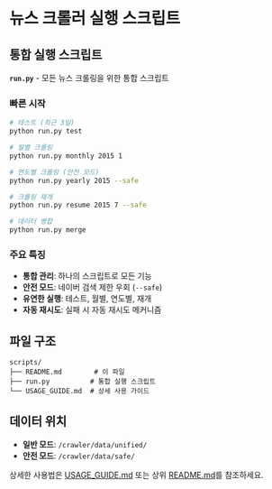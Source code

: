 # 뉴스 크롤러 실행 스크립트

## 통합 실행 스크립트

**`run.py`** - 모든 뉴스 크롤링을 위한 통합 스크립트

### 빠른 시작

```bash
# 테스트 (최근 3일)
python run.py test

# 월별 크롤링
python run.py monthly 2015 1

# 연도별 크롤링 (안전 모드)
python run.py yearly 2015 --safe

# 크롤링 재개
python run.py resume 2015 7 --safe

# 데이터 병합
python run.py merge
```

### 주요 특징
- **통합 관리**: 하나의 스크립트로 모든 기능
- **안전 모드**: 네이버 검색 제한 우회 (`--safe`)
- **유연한 실행**: 테스트, 월별, 연도별, 재개
- **자동 재시도**: 실패 시 자동 재시도 메커니즘

## 파일 구조

```
scripts/
├── README.md        # 이 파일
├── run.py          # 통합 실행 스크립트
└── USAGE_GUIDE.md  # 상세 사용 가이드
```

## 데이터 위치
- **일반 모드**: `/crawler/data/unified/`
- **안전 모드**: `/crawler/data/safe/`

상세한 사용법은 [USAGE_GUIDE.md](USAGE_GUIDE.md) 또는 상위 [README.md](../README.md)를 참조하세요.